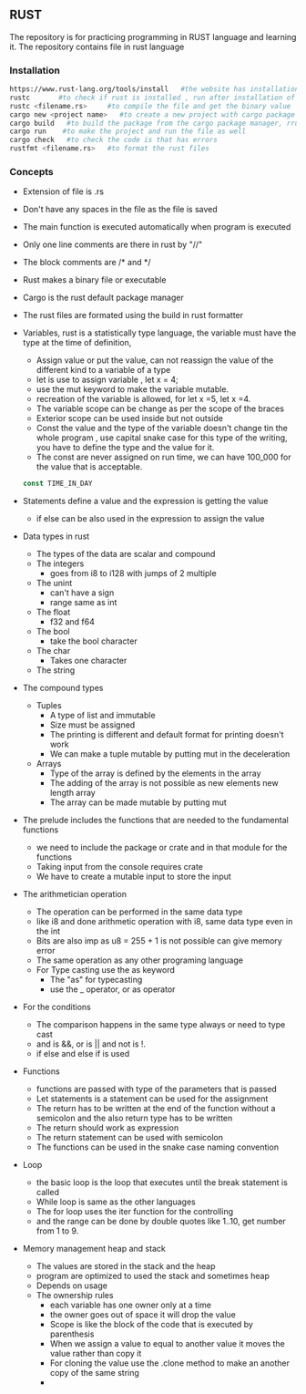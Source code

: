 ## RUST

The repository is for practicing programming in RUST language and learning it. The repository contains file in rust language

### Installation 

```bash
https://www.rust-lang.org/tools/install   #the website has installation commands , just using commanmd line tools
rustc       #to check if rust is installed , run after installation of the rust command
rustc <filename.rs>     #to compile the file and get the binary value
cargo new <project name>   #to create a new project with cargo package manager
cargo build   #to build the package from the cargo package manager, rrun the command in the project folder
cargo run    #to make the project and run the file as well
cargo check   #to check the code is that has errors 
rustfmt <filename.rs>   #to format the rust files
```

### Concepts

- Extension of file is .rs 

- Don't have any spaces in the file as the file is saved 

- The main function is executed automatically when program is executed

- Only one line comments are there in rust by "//"

- The block comments are /* and */ 

- Rust makes a binary file or executable 

- Cargo is the rust default package manager 

- The rust files are formated using the build in rust formatter

- Variables, rust is a statistically type language, the variable must have the type at the time of definition, 

  - Assign value or put the value, can not reassign the value of the different kind to a variable of a type
  - let is use to assign variable , let x = 4; 
  - use the mut keyword to make the variable mutable.
  - recreation of the variable is allowed, for let x =5, let x =4.
  - The variable scope can be change as per the scope of the braces 
  - Exterior scope can be used inside but not outside 
  - Const the value and the type of the variable doesn't change tin the whole program , use capital snake case for this type of the writing, you have to define the type and the value for it.
  - The const are never assigned on run time, we can have 100_000 for the value that is acceptable.

  ```rust
  const TIME_IN_DAY
  ```

- Statements define a value and the expression is getting the value 

  - if else can be also used in the expression to assign the value 

- Data types in rust 

  - The types of the data are scalar and compound 
  - The integers 
    - goes from i8 to i128 with jumps of 2 multiple
  - The unint
    - can't have a sign
    - range same as int
  - The float 
    - f32 and f64
  - The bool
    - take the bool character 
  - The char
    - Takes one character 
  - The string 

- The compound types

  - Tuples 
    - A type of list and immutable 
    - Size must be assigned 
    - The printing is different and default format for printing doesn't work
    - We can make  a tuple mutable by putting mut in the deceleration
  - Arrays
    - Type of the array is defined by the elements in the array 
    - The adding of the array is not possible as new elements new length array 
    - The array can be made mutable by putting mut 

- The prelude includes the functions that are needed to the fundamental functions 

  - we need to include the package or crate and in that module for the functions
  -  Taking input from the console requires crate
  -  We have to create a mutable input to store the input 

- The arithmetician operation 

  - The operation can be performed in the same data type 
  - like i8 and done arithmetic operation with i8, same data type even in the int
  - Bits are also imp as u8 = 255 +  1 is not possible can give memory error
  - The same operation as any other programing language 
  - For Type casting use the as keyword
    - The "as" for typecasting
    - use the _ operator, or as operator

- For the conditions 

  - The comparison happens in the same type always or need to type cast 
  - and is &&, or is || and not is !.
  - if else and else if is used 

- Functions 

  - functions are passed with type of the parameters that is passed 
  - Let statements is a statement can be used for the assignment
  - The return has to be written at the end of the function without a semicolon and the also return type has to be written
  - The return should work as expression 
  - The return statement can be used with semicolon 
  - The functions can be used in the snake case naming convention

- Loop 

  - the basic loop is the loop that executes until the break statement is called 
  - While loop is same as the other languages 
  - The for loop uses the iter function for the controlling 
  - and the range can be done by double quotes like 1..10, get number from 1 to 9.

- Memory management heap and stack  

  - The values are stored in the stack and the heap 
  - program are optimized to used the stack and sometimes heap 
  - Depends on usage
  - The ownership rules 
    - each variable has one owner only at a time 
    - the owner goes out of space it will drop the value
    - Scope is like the block of the code that is executed by parenthesis
    - When we assign a value to equal to another value it moves the value rather than copy it
    - For cloning the value use the .clone method to make an another copy of the same string
    - 